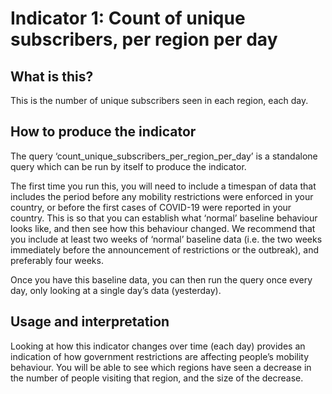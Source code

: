 # Indicator 1: Count of unique subscribers, per region per day

## What is this?

This is the number of unique subscribers seen in each region, each day.

## How to produce the indicator

The query ‘count_unique_subscribers_per_region_per_day’ is a standalone query which can be run by itself to produce the indicator.

The first time you run this, you will need to include a timespan of data that includes the period before any mobility restrictions were enforced in your country, or before the first cases of COVID-19 were reported in your country. This is so that you can establish what ‘normal’ baseline behaviour looks like, and then see how this behaviour changed. We recommend that you include at least two weeks of ‘normal’ baseline data (i.e. the two weeks immediately before the announcement of restrictions or the outbreak), and preferably four weeks.

Once you have this baseline data, you can then run the query once every day, only looking at a single day’s data (yesterday).

## Usage and interpretation

Looking at how this indicator changes over time (each day) provides an indication of how government restrictions are affecting people’s mobility behaviour. You will be able to see which regions have seen a decrease in the number of people visiting that region, and the size of the decrease.
